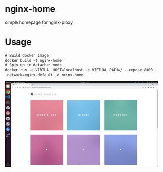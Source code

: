 # nginx-home
simple homepage for nginx-proxy

# Usage
```
# Build docker image 
docker build -t nginx-home .
# Spin up in detached mode 
docker run -e VIRTUAL_HOST=localhost -e VIRTUAL_PATH=/ --expose 8000 --network=nginx-default -d nginx-home
```

![example](example.png)
